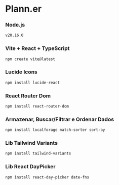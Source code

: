 # Plann.er



### Node.js

```sh
v20.16.0
```

### Vite + React + TypeScript

```sh
npm create vite@latest
```

### Lucide Icons

```sh
npm install lucide-react 
```

### React Router Dom

```sh
npm install react-router-dom
```

### Armazenar, Buscar/Filtrar e Ordenar Dados

```sh
npm install localforage match-sorter sort-by
```

### Lib Tailwind Variants

```sh
npm install tailwind-variants
```

### Lib React DayPicker

```sh
npm install react-day-picker date-fns
```